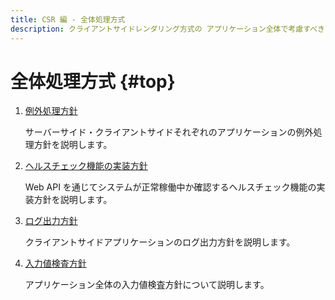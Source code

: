 ```yaml
---
title: CSR 編 - 全体処理方式
description: クライアントサイドレンダリング方式の アプリケーション全体で考慮すべき アーキテクチャについて、その実装方針を説明します。
---
```


# 全体処理方式 {#top}

1. [例外処理方針](./exception-handling.md)

    サーバーサイド・クライアントサイドそれぞれのアプリケーションの例外処理方針を説明します。

1. [ヘルスチェック機能の実装方針](./health-check-implementation.md)

    Web API を通じてシステムが正常稼働中か確認するヘルスチェック機能の実装方針を説明します。

1. [ログ出力方針](./logging-policy.md)

    クライアントサイドアプリケーションのログ出力方針を説明します。

1. [入力値検査方針](./validation-policy.md)

    アプリケーション全体の入力値検査方針について説明します。
